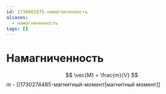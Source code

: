 ```yaml
---
id: 1730801075-намагниченность
aliases:
  - намагниченность
tags: []
---
```


# Намагниченность
$$
\vec{M} = \frac{m}{V}
$$
$m$ - [[1730274485-магнитный-момент|магнитный момент]]

